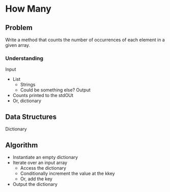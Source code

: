 # How Many

## Problem

Write a method that counts the number of occurrences of each element in a given array.

### Understanding

Input
- List
	- Strings
	- Could be something else?
Output
- Counts printed to the stdOUt
- Or, dictionary

## Data Structures

Dictionary

## Algorithm

- Instantiate an empty dictionary
- Iterate over an input array
	- Access the dictionary
	- Conditionally increment the value at the kkey
	- Or, add the key
- Output the dictionary
